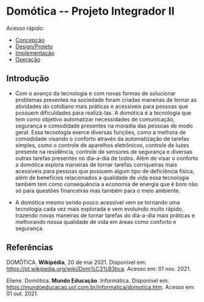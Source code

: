 # Domótica -- Projeto Integrador II

Acesso rápido:
  - [Concepção](./concepcao.md)
  - [Design/Projeto](./design.md)
  - [Implementação](./implementacao.md)
  - [Operação](./operacao.md)

## Introdução

- Com o avanço da tecnologia e com novas formas de solucionar problemas presentes na sociedade foram criadas maneiras de tornar as atividades do cotidiano mais práticas e acessíveis para pessoas que possuem dificuldades para realizá-las. A domótica é a tecnologia que tem como objetivo automatizar necessidades de comunicação, segurança e comodidade presentes na moradia das pessoas de modo geral. Essa tecnologia exerce diversas funções, como a melhora de comodidade visando o conforto através da automatização de tarefas simples, como o controle de aparelhos eletrônicos, controle de luzes presente na residência, controle de sensores de segurança e diversas outras tarefas presentes no dia-a-dia de todos. Além de visar o conforto a domótica explora maneiras de tornar tarefas corriqueiras mais acessíveis para pessoas que possuem algum tipo de deficiência física, além de benefícios relacionados a qualidade de vida essa tecnologia também tem como consequência a economia de energia que é bom não só para questões financeiras mas também para o meio ambiente.
  
- A domótica mesmo sendo pouco acessível vem se tornando uma tecnologia cada vez mais explorada e vem evoluindo muito rápido, trazendo novas maneiras de tornar tarefas do dia-a-dia mais práticas e melhorando nossa qualidade de vida em áreas como conforto e segurança.



## Referências

DOMÓTICA. **Wikipédia**, 20 de mai 2021. Disponível em: <https://pt.wikipedia.org/wiki/Dom%C3%B3tica>. Acesso em: 01 nov. 2021.

Eliene. Domótica. **Mundo Educação**. Informática. Disponível em: <https://mundoeducacao.uol.com.br/informatica/domotica.htm>. Acesso em: 01 out. 2021.
